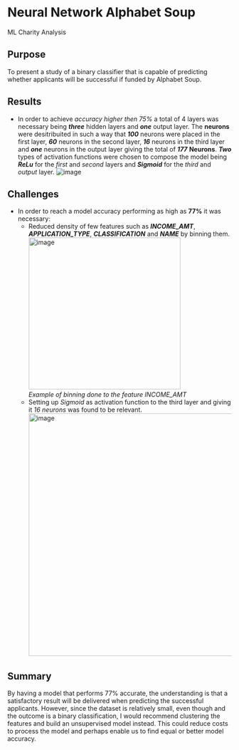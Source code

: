# Neural Network Alphabet Soup 
ML Charity Analysis
## Purpose
To present a study of a binary classifier that is capable of predicting whether applicants will be successful if funded by Alphabet Soup.

## Results

- In order to achieve  *accuracy higher then 75%* a total of 4 layers was necessary being __*three*__ hidden layers and __*one*__ output layer. The __neurons__ were desitribuited in such a way that __*100*__ neurons were placed in the first layer, __*60*__ neurons in the second layer, __*16*__ neurons in the third layer and __*one*__ neurons in the output layer giving the total of __*177*__ __Neurons__. __*Two*__ types of activation functions were chosen to compose the model being __*ReLu*__ for the *first* and *second* layers and __*Sigmoid*__ for the *third* and *output* layer.
  ![image](https://user-images.githubusercontent.com/69650068/140667996-e058bd06-28c2-4111-ac44-0ccd702ed7eb.png)
  
## Challenges

- In order to reach a model accuracy performing as high as __77%__ it was necessary:
    - Reduced density of few features such as __*INCOME_AMT*__, __*APPLICATION_TYPE*__, __*CLASSIFICATION*__ and __*NAME*__ by binning them.<br> <img width="341" alt="image" src="https://user-images.githubusercontent.com/69650068/152148176-376950aa-b918-489a-9358-2df0f8a30009.png"> <br>
    *Example of binning done to the feature INCOME_AMT*<br>
    - Setting up *Sigmoid* as activation function to the third layer and giving it *16 neurons* was found to be relevant.<br> <img width="545" alt="image" src="https://user-images.githubusercontent.com/69650068/152146767-2e4bee2e-e2cb-4f0d-bbf5-da198b59ed12.png">


## Summary

By having a model that performs 77% accurate, the understanding is that a satisfactory result will be delivered when predicting the successful applicants.
However, since the dataset is relatively small, even though and the outcome is a binary classification, I would recommend clustering the features and build an unsupervised model instead. This could reduce costs to process the model and perhaps enable us to find equal or better model accuracy.
